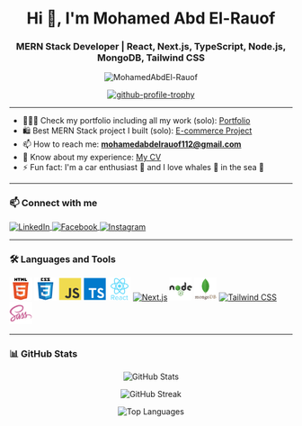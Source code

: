 <h1 align="center">Hi 👋, I'm Mohamed Abd El-Rauof</h1>
<h3 align="center">MERN Stack Developer | React, Next.js, TypeScript, Node.js, MongoDB, Tailwind CSS</h3>

<p align="center">
  <img src="https://komarev.com/ghpvc/?username=MohamedAbdEl-Rauof&label=Profile%20views&color=0e75b6&style=flat" alt="MohamedAbdEl-Rauof" />
</p>

<p align="center">
  <a href="https://github.com/ryo-ma/github-profile-trophy">
    <img src="https://github-profile-trophy.vercel.app/?username=MohamedAbdEl-Rauof" alt="github-profile-trophy" />
  </a>
</p>

---

- 🚀👨‍💻 Check my portfolio including all my work (solo): [Portfolio](https://developer-moraouf.vercel.app/)
- 🛍️ Best MERN Stack project I built (solo): [E-commerce Project](https://e-commerce-platform-website.netlify.app/)
- 📫 How to reach me: **mohamedabdelrauof112@gmail.com**
- 📄 Know about my experience: [My CV](https://drive.google.com/file/d/1x-Gx3i6oagPUc8gogJCBlIf9dM2MlSy7/view?usp=sharing)
- ⚡ Fun fact: I'm a car enthusiast 🚗 and I love whales 🐋 in the sea 🌊


---

### 📫 Connect with me

<p align="left">
  <a href="https://www.linkedin.com/in/mohamed-abd-el-raouf-6b5b3b235/" target="_blank">
    <img align="center" src="https://raw.githubusercontent.com/rahuldkjain/github-profile-readme-generator/master/src/images/icons/Social/linked-in-alt.svg" alt="LinkedIn" height="30" width="40" />
  </a>
  <a href="https://www.facebook.com/profile.php?id=100040578035349" target="_blank">
    <img align="center" src="https://raw.githubusercontent.com/rahuldkjain/github-profile-readme-generator/master/src/images/icons/Social/facebook.svg" alt="Facebook" height="30" width="40" />
  </a>
  <a href="https://www.instagram.com/mohamed.abdelrauoff" target="_blank">
    <img align="center" src="https://raw.githubusercontent.com/rahuldkjain/github-profile-readme-generator/master/src/images/icons/Social/instagram.svg" alt="Instagram" height="30" width="40" />
  </a>
</p>

---

### 🛠 Languages and Tools

<p align="left">
  <a href="https://www.w3.org/html/" target="_blank"><img src="https://raw.githubusercontent.com/devicons/devicon/master/icons/html5/html5-original-wordmark.svg" alt="HTML" width="40" height="40" /></a>
  <a href="https://www.w3schools.com/css/" target="_blank"><img src="https://raw.githubusercontent.com/devicons/devicon/master/icons/css3/css3-original-wordmark.svg" alt="CSS" width="40" height="40" /></a>
  <a href="https://developer.mozilla.org/en-US/docs/Web/JavaScript" target="_blank"><img src="https://raw.githubusercontent.com/devicons/devicon/master/icons/javascript/javascript-original.svg" alt="JavaScript" width="40" height="40" /></a>
  <a href="https://www.typescriptlang.org/" target="_blank"><img src="https://raw.githubusercontent.com/devicons/devicon/master/icons/typescript/typescript-original.svg" alt="TypeScript" width="40" height="40" /></a>
  <a href="https://reactjs.org/" target="_blank"><img src="https://raw.githubusercontent.com/devicons/devicon/master/icons/react/react-original-wordmark.svg" alt="React" width="40" height="40" /></a>
  <a href="https://nextjs.org/" target="_blank"><img src="https://cdn.worldvectorlogo.com/logos/nextjs-2.svg" alt="Next.js" width="40" height="40" /></a>
  <a href="https://nodejs.org" target="_blank"><img src="https://raw.githubusercontent.com/devicons/devicon/master/icons/nodejs/nodejs-original-wordmark.svg" alt="Node.js" width="40" height="40" /></a>
  <a href="https://www.mongodb.com/" target="_blank"><img src="https://raw.githubusercontent.com/devicons/devicon/master/icons/mongodb/mongodb-original-wordmark.svg" alt="MongoDB" width="40" height="40" /></a>
  <a href="https://tailwindcss.com/" target="_blank"><img src="https://www.vectorlogo.zone/logos/tailwindcss/tailwindcss-icon.svg" alt="Tailwind CSS" width="40" height="40" /></a>
  <a href="https://sass-lang.com" target="_blank"><img src="https://raw.githubusercontent.com/devicons/devicon/master/icons/sass/sass-original.svg" alt="SASS" width="40" height="40" /></a>
</p>

---

### 📊 GitHub Stats

<p align="center">
  <img src="https://github-readme-stats.vercel.app/api?username=MohamedAbdEl-Rauof&show_icons=true&locale=en" alt="GitHub Stats" />
</p>

<p align="center">
  <img src="https://github-readme-streak-stats.herokuapp.com/?user=MohamedAbdEl-Rauof" alt="GitHub Streak" />
</p>

<p align="center">
  <img src="https://github-readme-stats.vercel.app/api/top-langs?username=MohamedAbdEl-Rauof&show_icons=true&locale=en&layout=compact" alt="Top Languages" />
</p>
